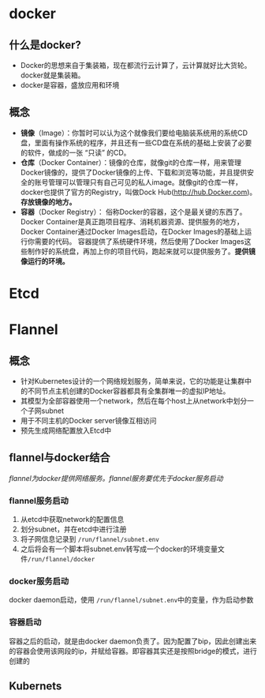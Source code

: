 # docker
## 什么是docker?
* Docker的思想来自于集装箱，现在都流行云计算了，云计算就好比大货轮。docker就是集装箱。
* docker是容器，盛放应用和环境

## 概念
* **镜像**（Image）：你暂时可以认为这个就像我们要给电脑装系统用的系统CD盘，里面有操作系统的程序，并且还有一些CD盘在系统的基础上安装了必要的软件，做成的一张 “只读” 的CD。 
* **仓库**（Docker Container）：镜像的仓库，就像git的仓库一样，用来管理Docker镜像的，提供了Docker镜像的上传、下载和浏览等功能，并且提供安全的账号管理可以管理只有自己可见的私人image。就像git的仓库一样，docker也提供了官方的Registry，叫做Dock Hub(http://hub.Docker.com)。**存放镜像的地方。**
* **容器**（Docker Registry）： 俗称Docker的容器，这个是最关键的东西了。Docker Container是真正跑项目程序、消耗机器资源、提供服务的地方，Docker Container通过Docker Images启动，在Docker Images的基础上运行你需要的代码。 容器提供了系统硬件环境，然后使用了Docker Images这些制作好的系统盘，再加上你的项目代码，跑起来就可以提供服务了。**提供镜像运行的环境。**
# Etcd

# Flannel
## 概念
* 针对Kubernetes设计的一个网络规划服务，简单来说，它的功能是让集群中的不同节点主机创建的Docker容器都具有全集群唯一的虚拟IP地址。
* 其模型为全部容器使用一个network，然后在每个host上从network中划分一个子网subnet
* 用于不同主机的Docker server镜像互相访问
* 预先生成网络配置放入Etcd中
## flannel与docker结合
_flannel为docker提供网络服务。flannel服务要优先于docker服务启动_
### flannel服务启动
1. 从etcd中获取network的配置信息
2. 划分subnet，并在etcd中进行注册
3. 将子网信息记录到 `/run/flannel/subnet.env`
4. 之后将会有一个脚本将subnet.env转写成一个docker的环境变量文件`/run/flannel/docker`
### docker服务启动
docker daemon启动，使用 `/run/flannel/subnet.env`中的变量，作为启动参数
### 容器启动
容器之后的启动，就是由docker daemon负责了。因为配置了bip，因此创建出来的容器会使用该网段的ip，并赋给容器。即容器其实还是按照bridge的模式，进行创建的

## Kubernets
